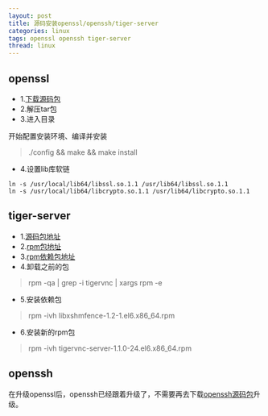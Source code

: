 ```yaml
---
layout: post
title: 源码安装openssl/openssh/tiger-server
categories: linux
tags: openssl openssh tiger-server
thread: linux
---
```

## openssl

* 1.[下载源码包](https://github.com/openssl/openssl/releases)
* 2.解压tar包
* 3.进入目录

开始配置安装环境、编译并安装

> ./config && make && make install

* 4.设置lib库软链

```
ln -s /usr/local/lib64/libssl.so.1.1 /usr/lib64/libssl.so.1.1
ln -s /usr/local/lib64/libcrypto.so.1.1 /usr/lib64/libcrypto.so.1.1
```

## tiger-server

* 1.[源码包地址](https://github.com/TigerVNC/tigervnc)
* 2.[rpm包地址](https://centos.pkgs.org/6/centos-x86_64/tigervnc-server-1.1.0-24.el6.x86_64.rpm.html)
* 3.[rpm依赖包地址](https://centos.pkgs.org/6/centos-x86_64/libxshmfence-1.2-1.el6.x86_64.rpm.html)
* 4.卸载之前的包

> rpm -qa \| grep -i tigervnc \| xargs rpm -e

* 5.安装依赖包

> rpm -ivh libxshmfence-1.2-1.el6.x86_64.rpm

* 6.安装新的rpm包

> rpm -ivh tigervnc-server-1.1.0-24.el6.x86_64.rpm

## openssh
在升级openssl后，openssh已经跟着升级了，不需要再去下载[openssh源码包](https://github.com/openssh/openssh-portable)升级。

